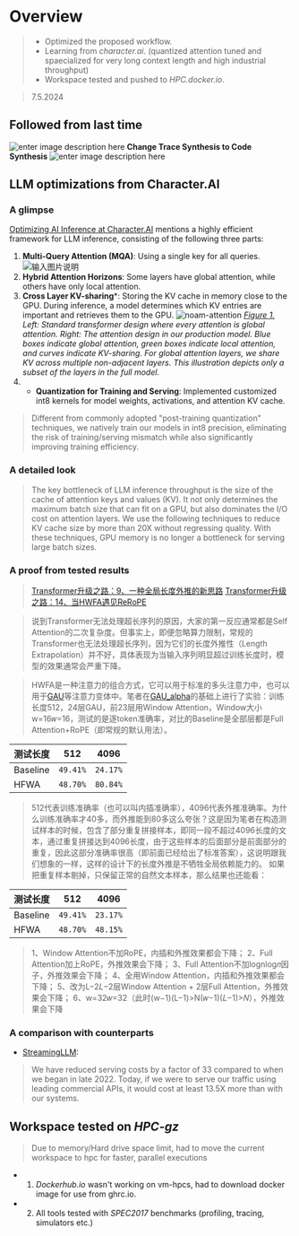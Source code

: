 # Overview
> - Optimized the proposed workflow.
> - Learning from *character.ai*. (quantized attention tuned and spaecialized for very long context length and high industrial throughput) 
> - Workspace tested and pushed to *HPC.docker.io*.

> 7.5.2024
## Followed from last time

![enter image description here](https://i.imgur.com/hsvJ5Z4.png)
**Change Trace Synthesis to Code Synthesis**
![enter image description here](https://i.imgur.com/BwSnBw0.png)



## LLM optimizations from Character.AI
### A glimpse

[Optimizing AI Inference at Character.AI](https://research.character.ai/optimizing-inference/) mentions a highly efficient framework for LLM inference, consisting of the following three parts: 
1.  **Multi-Query Attention (MQA)**: Using a single key for all queries.
![输入图片说明](https://arxiv.org/html/2404.01322v1/extracted/5502412/Attention-Mechanisms.png)
2.  **Hybrid Attention Horizons**: Some layers have global attention, while others have only local attention.
3.  **Cross Layer KV-sharing***: Storing the KV cache in memory close to the GPU. During inference, a model determines which KV entries are important and retrieves them to the GPU.
![noam-attention](https://research.character.ai/content/images/2024/06/figure1-2-1.png)
*[Figure 1.](https://research.character.ai/optimizing-inference/) Left: Standard transformer design where every attention is global attention. Right: The attention design in our production model. Blue boxes indicate global attention, green boxes indicate local attention, and curves indicate KV-sharing. For global attention layers, we share KV across multiple non-adjacent layers. This illustration depicts only a subset of the layers in the full model.*
4. - **Quantization for Training and Serving**: Implemented customized int8 kernels for  model weights, activations, and attention KV cache. 
>Different from commonly adopted "post-training quantization" techniques, we natively train our models in int8 precision, eliminating the risk of training/serving mismatch while also significantly improving training efficiency. 
### A detailed look
>The key bottleneck of LLM inference throughput is the size of the cache of attention keys and values (KV). It not only determines the maximum batch size that can fit on a GPU, but also dominates the I/O cost on attention layers. We use the following techniques to reduce KV cache size by more than 20X without regressing quality. With these techniques, GPU memory is no longer a bottleneck for serving large batch sizes.
### A proof from tested results
> [Transformer升级之路：9、一种全局长度外推的新思路](https://kexue.fm/archives/9603)
> [Transformer升级之路：14、当HWFA遇见ReRoPE](https://kexue.fm/archives/9731) 

> 说到Transformer无法处理超长序列的原因，大家的第一反应通常都是Self Attention的二次复杂度。但事实上，即便忽略算力限制，常规的Transformer也无法处理超长序列，因为它们的长度外推性（Length Extrapolation）并不好，具体表现为当输入序列明显超过训练长度时，模型的效果通常会严重下降。


> HWFA是一种注意力的组合方式，它可以用于标准的多头注意力中，也可以用于[GAU](https://kexue.fm/archives/8934)等注意力变体中。笔者在[GAU_alpha](https://kexue.fm/archives/9052)的基础上进行了实验：训练长度512，24层GAU，前23层用Window Attention，Window大小w=16𝑤=16，测试的是逐token准确率，对比的Baseline是全部层都是Full Attention+RoPE（即常规的默认用法）。


  | 测试长度|512 |4096 |
|----------------|--------------------------------| ------------------------------|
|Baseline|`49.41%` |`24.17%` |
|HFWA|`48.70%` |`80.84%` |  

> 512代表训练准确率（也可以叫内插准确率），4096代表外推准确率。为什么训练准确率才40多，而外推能到80多这么夸张？这是因为笔者在构造测试样本的时候，包含了部分重复拼接样本，即同一段不超过4096长度的文本，通过重复拼接达到4096长度，由于这些样本的后面部分是前面部分的重复，因此这部分准确率很高（即前面已经给出了标准答案），这说明跟我们想象的一样，这样的设计下的长度外推是不牺牲全局依赖能力的。
如果把重复样本剔掉，只保留正常的自然文本样本，那么结果也还能看：

  | 测试长度|512 |4096 |
|----------------|--------------------------------| ------------------------------|
|Baseline|`49.41%` |`23.17%` |
|HFWA|`48.70%` |`48.15%` |  

> 1、Window Attention不加RoPE，内插和外推效果都会下降；
>  2、Full Attention加上RoPE，外推效果会下降；
> 3、Full Attention不加lognlog⁡𝑛因子，外推效果会下降；
>4、全用Window Attention，内插和外推效果都会下降；
> 5、改为L−2𝐿−2层Window Attention + 2层Full Attention，外推效果会下降；
> 6、w=32𝑤=32（此时(w−1)(L−1)>N(𝑤−1)(𝐿−1)>𝑁），外推效果会下降

### A comparison with counterparts
- [StreamingLLM](https://arxiv.org/abs/2309.17453): 

> We have reduced serving costs by a factor of 33 compared to when we began in late 2022. Today, if we were to serve our traffic using leading commercial APIs, it would cost at least 13.5X more than with our systems.
## Workspace tested on *HPC-gz* 
> Due to memory/Hard drive space limit, had to move the current workspace to hpc for faster, parallel executions
- 1. *Dockerhub.io* wasn't working on vm-hpcs, had to download docker image for use from ghrc.io. 
- 2. All tools tested with *SPEC2017* benchmarks (profiling, tracing, simulators etc.)

<!--stackedit_data:
eyJoaXN0b3J5IjpbLTE3MjcyMjU1MDAsLTczMTQzMDU4LDExNT
kzMjY2ODUsMjQ5NTU1NjY1LC00NDQ4OTY5OTgsLTEyMzA5MDIz
MzIsMTYxODc5NTQyMywtMTM5Nzc0MjkwMiwxODUxMjk2NzcsMT
UzNDc3NDY3NSwtNDk3ODgxNzA0LC0xNjYzMDQwNTQ5LC04MzU4
MzIxNDVdfQ==
-->